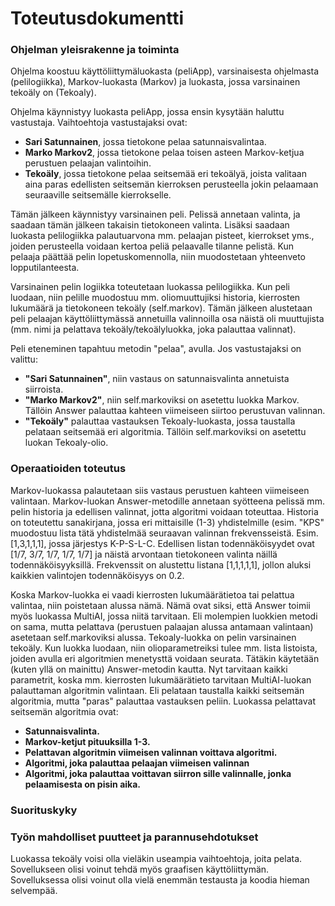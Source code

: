 # Toteutusdokumentti

### Ohjelman yleisrakenne ja toiminta
Ohjelma koostuu käyttöliittymäluokasta (peliApp), varsinaisesta ohjelmasta (pelilogiikka), Markov-luokasta (Markov) ja luokasta, jossa varsinainen tekoäly on (Tekoaly).

Ohjelma käynnistyy luokasta peliApp, jossa ensin kysytään haluttu vastustaja. Vaihtoehtoja vastustajaksi ovat:
 - **Sari Satunnainen**, jossa tietokone pelaa satunnaisvalintaa.
 - **Marko Markov2**, jossa tietokone pelaa toisen asteen Markov-ketjua perustuen pelaajan valintoihin.
 - **Tekoäly**, jossa tietokone pelaa seitsemää eri tekoälyä, joista valitaan aina paras edellisten seitsemän kierroksen perusteella jokin pelaamaan seuraaville seitsemälle kierrokselle.

Tämän jälkeen käynnistyy varsinainen peli. Pelissä annetaan valinta, ja saadaan tämän jälkeen takaisin tietokoneen valinta. Lisäksi saadaan luokasta pelilogiikka palautuarvona mm. pelaajan pisteet, kierrokset yms., joiden perusteella voidaan kertoa peliä pelaavalle tilanne pelistä. Kun pelaaja päättää pelin lopetuskomennolla, niin muodostetaan yhteenveto lopputilanteesta. 

Varsinainen pelin logiikka toteutetaan luokassa pelilogiikka. Kun peli luodaan, niin pelille muodostuu mm. oliomuuttujiksi historia, kierrosten lukumäärä ja tietokoneen tekoäly (self.markov). Tämän jälkeen alustetaan peli pelaajan käyttöliittymässä annetuilla valinnoilla osa näistä oli muuttujista (mm. nimi ja pelattava tekoäly/tekoälyluokka, joka palauttaa valinnat). 

Peli eteneminen tapahtuu metodin "pelaa", avulla. Jos vastustajaksi on valittu: 
 - **"Sari Satunnainen"**, niin vastaus on satunnaisvalinta annetuista siirroista.
 - **"Marko Markov2"**, niin self.markoviksi on asetettu luokka Markov. Tällöin Answer palauttaa kahteen viimeiseen siirtoo perustuvan valinnan.
 - **"Tekoäly"** palauttaa vastauksen Tekoaly-luokasta, jossa taustalla pelataan seitsemää eri algoritmia. Tällöin self.markoviksi on asetettu luokan Tekoaly-olio.
 
### Operaatioiden toteutus

Markov-luokassa palautetaan siis vastaus perustuen kahteen viimeiseen valintaan. Markov-luokan Answer-metodille annetaan syötteena pelissä mm. pelin historia ja edellisen valinnat, jotta algoritmi voidaan toteuttaa. Historia on toteutettu sanakirjana, jossa eri mittaisille (1-3) yhdistelmille (esim. "KPS" muodostuu lista tätä yhdistelmää seuraavan valinnan frekvensseistä. Esim. [1,3,1,1,1], jossa järjestys K-P-S-L-C. Edellisen listan todennäköisyydet ovat [1/7, 3/7, 1/7, 1/7, 1/7] ja näistä arvontaan tietokoneen valinta näillä todennäköisyyksillä. Frekvenssit on alustettu listana [1,1,1,1,1], jollon aluksi kaikkien valintojen todennäköisyys on 0.2.  

Koska Markov-luokka ei vaadi kierrosten lukumäärätietoa tai pelattua valintaa, niin poistetaan alussa nämä. Nämä ovat siksi, että Answer toimii myös luokassa MultiAI, jossa niitä tarvitaan. Eli molempien luokkien metodi on sama, mutta pelattava (perustuen palaajan alussa antamaan valintaan) asetetaan self.markoviksi alussa.
Tekoaly-luokka on pelin varsinainen tekoäly. Kun luokka luodaan, niin olioparametreiksi tulee mm. lista listoista, joiden avulla eri algoritmien menetysttä voidaan seurata. Tätäkin käytetään (kuten yllä on mainittu) Answer-metodin kautta. Nyt tarvitaan kaikki parametrit, koska mm. kierrosten lukumäärätieto tarvitaan MultiAI-luokan palauttaman algoritmin valintaan. Eli pelataan taustalla kaikki seitsemän algoritmia, mutta "paras" palauttaa vastauksen peliin.  Luokassa pelattavat seitsemän algoritmia ovat:
 - **Satunnaisvalinta.**
 - **Markov-ketjut pituuksilla 1-3.**
 - **Pelattavan algoritmin viimeisen valinnan voittava algoritmi.**
 - **Algoritmi, joka palauttaa pelaajan viimeisen valinnan**
 - **Algoritmi, joka palauttaa voittavan siirron sille valinnalle, jonka pelaamisesta on pisin aika.**
 

### Suorituskyky


### Työn mahdolliset puutteet ja parannusehdotukset

Luokassa tekoäly voisi olla vieläkin useampia vaihtoehtoja, joita pelata. Sovellukseen olisi voinut tehdä myös graafisen käyttöliittymän. Sovelluksessa  olisi voinut olla vielä enemmän testausta ja koodia hieman selvempää.
